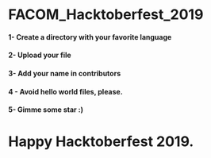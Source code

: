 # FACOM_Hacktoberfest_2019

<h4> 1- Create a directory with your favorite language</h4>

 <h4>2- Upload your file </h4>
 <h4>3- Add your name in contributors</h4>
 <h4>4 - Avoid hello world files, please.</h4>
 <h4>5- Gimme some star :) </h4>

# Happy Hacktoberfest 2019.


